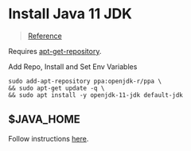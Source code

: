 # Install Java 11 JDK
> [Reference](https://stackoverflow.com/questions/52504825/how-to-install-jdk-11-under-ubuntu)

Requires [apt-get-repository](apt-get-repository.md).

Add Repo, Install and Set Env Variables
```shell
sudo add-apt-repository ppa:openjdk-r/ppa \
&& sudo apt-get update -q \
&& sudo apt install -y openjdk-11-jdk default-jdk
```

## $JAVA_HOME

Follow instructions [here](https://www.digitalocean.com/community/tutorials/how-to-install-java-with-apt-on-ubuntu-18-04).
